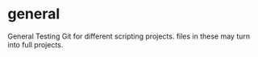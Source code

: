# general
General Testing Git for different scripting projects.  files in these may turn into full projects.
